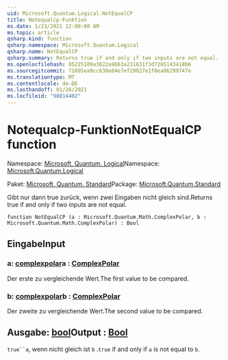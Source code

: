 ```yaml
---
uid: Microsoft.Quantum.Logical.NotEqualCP
title: Notequalcp-Funktion
ms.date: 1/23/2021 12:00:00 AM
ms.topic: article
qsharp.kind: function
qsharp.namespace: Microsoft.Quantum.Logical
qsharp.name: NotEqualCP
qsharp.summary: Returns true if and only if two inputs are not equal.
ms.openlocfilehash: 85225109a3822a9b63a231631f3d7265143418b6
ms.sourcegitcommit: 71605ea9cc630e84e7ef29027e1f0ea06299747e
ms.translationtype: MT
ms.contentlocale: de-DE
ms.lasthandoff: 01/26/2021
ms.locfileid: "98814402"
---
```

# <a name="notequalcp-function"></a><span data-ttu-id="57360-102">Notequalcp-Funktion</span><span class="sxs-lookup"><span data-stu-id="57360-102">NotEqualCP function</span></span>

<span data-ttu-id="57360-103">Namespace: [Microsoft. Quantum. Logical](xref:Microsoft.Quantum.Logical)</span><span class="sxs-lookup"><span data-stu-id="57360-103">Namespace: [Microsoft.Quantum.Logical](xref:Microsoft.Quantum.Logical)</span></span>

<span data-ttu-id="57360-104">Paket: [Microsoft. Quantum. Standard](https://nuget.org/packages/Microsoft.Quantum.Standard)</span><span class="sxs-lookup"><span data-stu-id="57360-104">Package: [Microsoft.Quantum.Standard](https://nuget.org/packages/Microsoft.Quantum.Standard)</span></span>


<span data-ttu-id="57360-105">Gibt nur dann true zurück, wenn zwei Eingaben nicht gleich sind.</span><span class="sxs-lookup"><span data-stu-id="57360-105">Returns true if and only if two inputs are not equal.</span></span>

```qsharp
function NotEqualCP (a : Microsoft.Quantum.Math.ComplexPolar, b : Microsoft.Quantum.Math.ComplexPolar) : Bool
```


## <a name="input"></a><span data-ttu-id="57360-106">Eingabe</span><span class="sxs-lookup"><span data-stu-id="57360-106">Input</span></span>

### <a name="a--complexpolar"></a><span data-ttu-id="57360-107">a: [complexpolar](xref:Microsoft.Quantum.Math.ComplexPolar)</span><span class="sxs-lookup"><span data-stu-id="57360-107">a : [ComplexPolar](xref:Microsoft.Quantum.Math.ComplexPolar)</span></span>

<span data-ttu-id="57360-108">Der erste zu vergleichende Wert.</span><span class="sxs-lookup"><span data-stu-id="57360-108">The first value to be compared.</span></span>


### <a name="b--complexpolar"></a><span data-ttu-id="57360-109">b: [complexpolar](xref:Microsoft.Quantum.Math.ComplexPolar)</span><span class="sxs-lookup"><span data-stu-id="57360-109">b : [ComplexPolar](xref:Microsoft.Quantum.Math.ComplexPolar)</span></span>

<span data-ttu-id="57360-110">Der zweite zu vergleichende Wert.</span><span class="sxs-lookup"><span data-stu-id="57360-110">The second value to be compared.</span></span>



## <a name="output--bool"></a><span data-ttu-id="57360-111">Ausgabe: [bool](xref:microsoft.quantum.lang-ref.bool)</span><span class="sxs-lookup"><span data-stu-id="57360-111">Output : [Bool](xref:microsoft.quantum.lang-ref.bool)</span></span>

<span data-ttu-id="57360-112">`true``a`, wenn nicht gleich ist `b` .</span><span class="sxs-lookup"><span data-stu-id="57360-112">`true` if and only if `a` is not equal to `b`.</span></span>